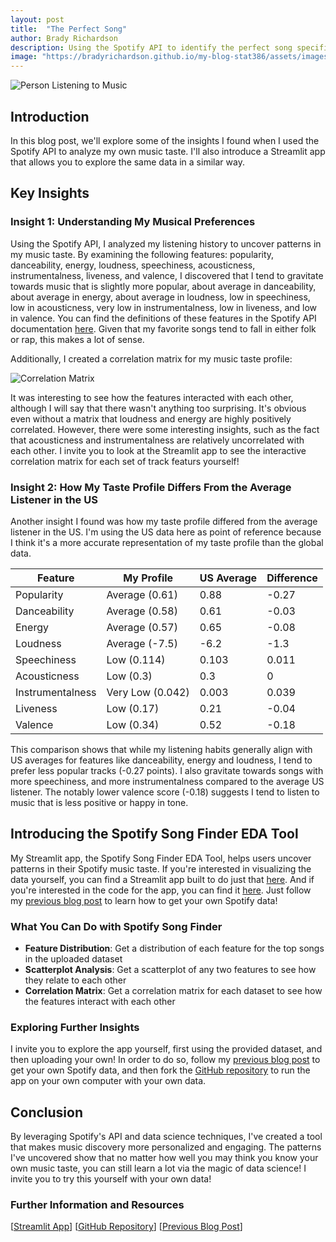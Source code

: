 ```yaml
---
layout: post
title:  "The Perfect Song"
author: Brady Richardson
description: Using the Spotify API to identify the perfect song specifically for me.
image: "https://bradyrichardson.github.io/my-blog-stat386/assets/images/Spotify_Full_Logo_RGB_Green.png"
---
```


![Person Listening to Music]("https://bradyrichardson.github.io/my-blog-stat386/assets/images/c7ae99e6ab1c1055f29d216199c0f0e7b69e78a588308f67851b461db6b958ef.png")

## Introduction
In this blog post, we'll explore some of the insights I found when I used the Spotify API to analyze my own music taste. I'll also introduce a Streamlit app that allows you to explore the same data in a similar way.

## Key Insights

### Insight 1: Understanding My Musical Preferences
Using the Spotify API, I analyzed my listening history to uncover patterns in my music taste. By examining the following features: popularity, danceability, energy, loudness, speechiness, acousticness, instrumentalness, liveness, and valence, I discovered that I tend to gravitate towards music that is slightly more popular, about average in danceability, about average in energy, about average in loudness, low in speechiness, low in acousticness, very low in instrumentalness, low in liveness, and low in valence. You can find the definitions of these features in the Spotify API documentation [here](https://developer.spotify.com/documentation/web-api/reference/get-audio-features). Given that my favorite songs tend to fall in either folk or rap, this makes a lot of sense.

Additionally, I created a correlation matrix for my music taste profile:

![Correlation Matrix](https://bradyrichardson.github.io/my-blog-stat386/assets/images/newplot.png)

It was interesting to see how the features interacted with each other, although I will say that there wasn't anything too surprising. It's obvious even without a matrix that loudness and energy are highly positively correlated. However, there were some interesting insights, such as the fact that acousticness and instrumentalness are relatively uncorrelated with each other. I invite you to look at the Streamlit app to see the interactive correlation matrix for each set of track featurs yourself!

### Insight 2: How My Taste Profile Differs From the Average Listener in the US
Another insight I found was how my taste profile differed from the average listener in the US. I'm using the US data here as point of reference because I think it's a more accurate representation of my taste profile than the global data.

| Feature | My Profile | US Average | Difference |
|---------|------------|------------|------------|
| Popularity | Average (0.61) | 0.88 | -0.27 | My music is less popular than the average listener in the US.
| Danceability | Average (0.58) | 0.61 | -0.03 | My music is less danceable than the average listener in the US.
| Energy | Average (0.57) | 0.65 | -0.08 | My music is less energetic than the average listener in the US.
| Loudness | Average (-7.5) | -6.2 | -1.3 | My music is quieter than the average listener in the US.
| Speechiness | Low (0.114) | 0.103 | 0.011 | My music is more speechy than the average listener in the US.
| Acousticness | Low (0.3) | 0.3 | 0 | My music is right on the money with acousticness compared to the average listener in the US.
| Instrumentalness | Very Low (0.042) | 0.003 | 0.039 | My music is more instrumental than the average listener in the US.
| Liveness | Low (0.17) | 0.21 | -0.04 | My music is less live than the average listener in the US.
| Valence | Low (0.34) | 0.52 | -0.18 | My music is less positive in tone than the average listener in the US.

This comparison shows that while my listening habits generally align with US averages for features like danceability, energy and loudness, I tend to prefer less popular tracks (-0.27 points). I also gravitate towards songs with more speechiness, and more instrumentalness compared to the average US listener. The notably lower valence score (-0.18) suggests I tend to listen to music that is less positive or happy in tone.

## Introducing the Spotify Song Finder EDA Tool
My Streamlit app, the Spotify Song Finder EDA Tool, helps users uncover patterns in their Spotify music taste. If you're interested in visualizing the data yourself, you can find a Streamlit app built to do just that [here](https://bradyrichardson-spotify-spotify-streamlit-y2osej.streamlit.app/). And if you're interested in the code for the app, you can find it [here](https://github.com/bradyrichardson/spotify). Just follow my [previous blog post](https://bradyrichardson.github.io/my-blog-stat386/2024/11/12/spotify-post.html) to learn how to get your own Spotify data!

### What You Can Do with Spotify Song Finder
- **Feature Distribution**: Get a distribution of each feature for the top songs in the uploaded dataset
- **Scatterplot Analysis**: Get a scatterplot of any two features to see how they relate to each other
- **Correlation Matrix**: Get a correlation matrix for each dataset to see how the features interact with each other

### Exploring Further Insights
I invite you to explore the app yourself, first using the provided dataset, and then uploading your own! In order to do so, follow my [previous blog post](https://bradyrichardson.github.io/my-blog-stat386/2024/11/12/spotify-post.html) to get your own Spotify data, and then fork the [GitHub repository](https://github.com/bradyrichardson/spotify) to run the app on your own computer with your own data.

## Conclusion
By leveraging Spotify's API and data science techniques, I've created a tool that makes music discovery more personalized and engaging. The patterns I've uncovered show that no matter how well you may think you know your own music taste, you can still learn a lot via the magic of data science! I invite you to try this yourself with your own data!

### Further Information and Resources
[[Streamlit App](https://bradyrichardson-spotify-spotify-streamlit-y2osej.streamlit.app/)]
[[GitHub Repository](https://github.com/bradyrichardson/spotify)]
[[Previous Blog Post](https://bradyrichardson.github.io/my-blog-stat386/2024/11/12/spotify-post.html)]